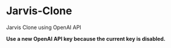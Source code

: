 # Jarvis-Clone
Jarvis Clone using OpenAI API

**Use a new OpenAI API key because the current key is disabled.**
